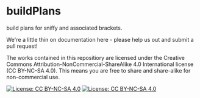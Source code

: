 # buildPlans
build plans for sniffy and associated brackets. 

We're a little thin on documentation here - please help us out and submit a pull request!

The works contained in this repositiory are licensed under the Creative Commons Attribution-NonCommercial-ShareAlike 4.0 International license (CC BY-NC-SA 4.0). This means you are free to share and share-alike for non-commercial use.

[![License: CC BY-NC-SA 4.0](https://licensebuttons.net/l/by-nc-sa/4.0/80x15.png)](https://creativecommons.org/licenses/by-nc-sa/4.0/)
[![License: CC BY-NC-SA 4.0](https://img.shields.io/badge/License-CC%20BY--NC--SA%204.0-lightgrey.svg)](https://creativecommons.org/licenses/by-nc-sa/4.0/)
